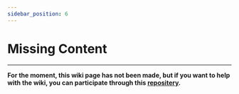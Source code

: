 ```yaml
---
sidebar_position: 6
---
```


# Missing Content

---

**For the moment, this wiki page has not been made, but if you want to help with the wiki, you can participate through this [repositery](https://github.com/ghost-land/Ghost-eShop-Wiki).**